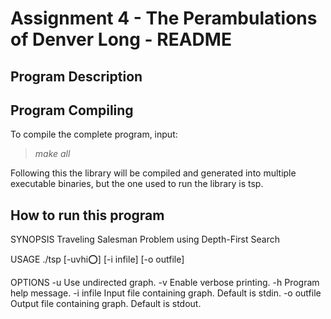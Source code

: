 # Assignment 4 - The Perambulations of Denver Long - README

## Program Description

## Program Compiling
To compile the complete program, input:
>*make all*

Following this the library will be compiled and generated into multiple executable binaries, but the one used to run the library is tsp.

## How to run this program
 
SYNOPSIS
  Traveling Salesman Problem using Depth-First Search

USAGE
  ./tsp [-uvhi:o:] [-i infile] [-o outfile]

OPTIONS
  -u            Use undirected graph.
  -v            Enable verbose printing.
  -h            Program help message.
  -i infile     Input file containing graph. Default is stdin.
  -o outfile    Output file containing graph. Default is stdout.

